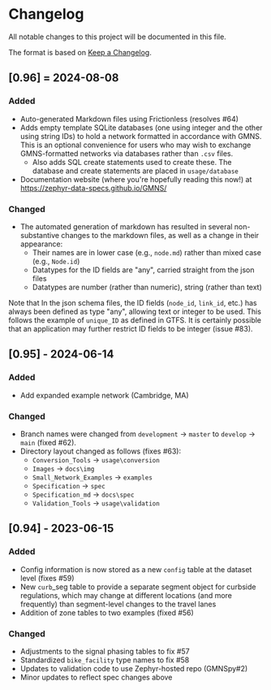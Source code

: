 # Changelog

All notable changes to this project will be documented in this file.

The format is based on [Keep a Changelog](https://keepachangelog.com/en/1.1.0/)<!-- , and this project adheres to [Semantic Versioning](https://semver.org/spec/v2.0.0.html) -->.

## [0.96] = 2024-08-08

### Added

- Auto-generated Markdown files using Frictionless (resolves #64)
- Adds empty template SQLite databases (one using integer and the other using string IDs) to hold a network formatted in accordance with GMNS. This is an optional convenience for users who may wish to exchange GMNS-formatted networks via databases rather than `.csv` files.
    - Also adds SQL create statements used to create these. The database and create statements are placed in `usage/database`
- Documentation website (where you're hopefully reading this now!) at https://zephyr-data-specs.github.io/GMNS/

### Changed

- The automated generation of markdown has resulted in several non-substantive changes to the markdown files, as well as a change in their appearance:
    - Their names are in lower case (e.g., `node.md`) rather than mixed case (e.g., `Node.id`)
    - Datatypes for the ID fields are "any", carried straight from the json files
    - Datatypes are number (rather than numeric), string (rather than text)
 
Note that In the json schema files, the ID fields (`node_id`, `link_id`, etc.) has always been defined as type "any", allowing text or integer to be used. This follows the example of `unique_ID` as defined in GTFS. It is certainly possible that an application may further restrict ID fields to be integer (issue #83).

## [0.95] - 2024-06-14

### Added

- Add expanded example network (Cambridge, MA)

### Changed

- Branch names were changed from `development` -> `master` to `develop` -> `main` (fixed #62).
- Directory layout changed as follows (fixes #63):
    - `Conversion_Tools` -> `usage\conversion`
    - `Images` -> `docs\img`
    - `Small_Network_Examples` -> `examples`
    - `Specification` -> `spec`
    - `Specification_md` -> `docs\spec`
    - `Validation_Tools` -> `usage\validation`

## [0.94] - 2023-06-15

### Added

- Config information is now stored as a new `config` table at the dataset level (fixes #59)
- New `curb`_seg table to provide a separate segment object for curbside regulations, which may change at different locations (and more frequently) than segment-level changes to the travel lanes
- Addition of zone tables to two examples (fixed #56)

### Changed

- Adjustments to the signal phasing tables to fix #57
- Standardized `bike_facility` type names to fix #58
- Updates to validation code to use Zephyr-hosted repo (GMNSpy#2)
- Minor updates to reflect spec changes above
